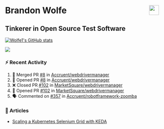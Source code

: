 Brandon Wolfe <a href="https://www.linkedin.com/in/brandon-wolfe1" target="_blank" rel="noreferrer"><img src="https://raw.githubusercontent.com/danielcranney/readme-generator/main/public/icons/socials/linkedin.svg" width="32" height="32" align="right"/></a>
==============================
Tinkerer in Open Source Test Software
-----------------------------

<p align="left"><a href="http://www.github.com/Wolfe1"><img src="https://github-readme-stats.vercel.app/api?username=Wolfe1&show_icons=true&hide=&count_private=true&title_color=0891b2&text_color=ffffff&icon_color=0891b2&bg_color=1c1917&hide_border=true&show_icons=true" alt="Wolfe1's GitHub stats" /></a></p>
<p align="left"><a href="http://www.github.com/Wolfe1"><img src="https://github-readme-streak-stats.herokuapp.com/?user=Wolfe1&stroke=ffffff&background=1c1917&ring=0891b2&fire=0891b2&currStreakNum=ffffff&currStreakLabel=0891b2&sideNums=ffffff&sideLabels=ffffff&dates=ffffff&hide_border=true" /></a></p>

### :zap: Recent Activity
<!--START_SECTION:activity-->
1. 🎉 Merged PR [#8](https://github.com/Accruent/webdrivermanager/pull/8) in [Accruent/webdrivermanager](https://github.com/Accruent/webdrivermanager)
2. 💪 Opened PR [#8](https://github.com/Accruent/webdrivermanager/pull/8) in [Accruent/webdrivermanager](https://github.com/Accruent/webdrivermanager)
3. ❌ Closed PR [#102](https://github.com/MarketSquare/webdrivermanager/pull/102) in [MarketSquare/webdrivermanager](https://github.com/MarketSquare/webdrivermanager)
4. 💪 Opened PR [#102](https://github.com/MarketSquare/webdrivermanager/pull/102) in [MarketSquare/webdrivermanager](https://github.com/MarketSquare/webdrivermanager)
5. 🗣 Commented on [#357](https://github.com/Accruent/robotframework-zoomba/pull/357#issuecomment-1673415387) in [Accruent/robotframework-zoomba](https://github.com/Accruent/robotframework-zoomba)
<!--END_SECTION:activity-->

### :newspaper: Articles
- [Scaling a Kubernetes Selenium Grid with KEDA](https://www.linkedin.com/pulse/scaling-kubernetes-selenium-grid-keda-brandon-wolfe)
